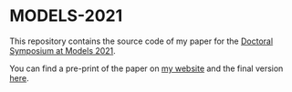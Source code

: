 # MODELS-2021
This repository contains the source code of my paper for the [Doctoral Symposium at Models 2021](https://conf.researchr.org/track/models-2021/models-2021-doctoral-symposium).

You can find a pre-print of the paper on [my website](https://timkraeuter.com/about/) and the final version [here](https://doi.org/10.1109/MODELS-C53483.2021.00107).

